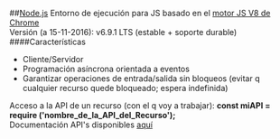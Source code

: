 ##[Node.js](http://nodejs.org/)
Entorno de ejecución para JS basado en el [motor JS V8 de Chrome](https://developers.google.com/V8/)  
Versión (a 15-11-2016): v6.9.1 LTS (estable + soporte durable)  
####Características
 
- Cliente/Servidor
- Programación asíncrona orientada a eventos
- Garantizar operaciones de entrada/salida sin bloqueos (evitar q cualquier recurso quede bloqueado; espera indefinida)  

Acceso a la API de un recurso (con el q voy a trabajar): **const miAPI = require ('nombre_de_la_API_del_Recurso');**  
Documentación API's disponibles [aquí](https://nodejs.org/dist/latest-v6.x/docs/api/)  


